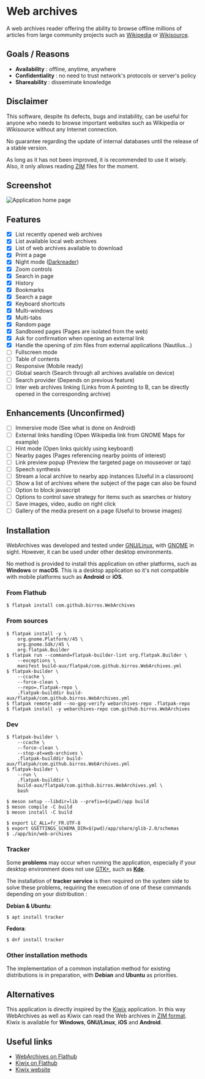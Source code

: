 # Web archives

A web archives reader offering the ability to browse offline millions of
articles from large community projects such as [Wikipedia] or [Wikisource].

## Goals / Reasons

* **Availability** : offline, anytime, anywhere
* **Confidentiality** : no need to trust network's protocols or server's policy
* **Shareability** : disseminate knowledge

## Disclaimer

This software, despite its defects, bugs and instability, can be useful for
anyone who needs to browse important websites such as Wikipedia or Wikisource
without any Internet connection.

No guarantee regarding the update of internal databases until the release of a
stable version.

As long as it has not been improved, it is recommended to use it wisely.
Also, it only allows reading [ZIM] files for the moment.

## Screenshot

![Application home page](/data/appdata/screenshots/home.png?raw=true)

## Features

- [x] List recently opened web archives
- [x] List available local web archives
- [x] List of web archives available to download
- [x] Print a page
- [x] Night mode ([Darkreader])
- [x] Zoom controls
- [x] Search in page
- [x] History
- [x] Bookmarks
- [x] Search a page
- [x] Keyboard shortcuts
- [x] Multi-windows
- [x] Multi-tabs
- [x] Random page
- [x] Sandboxed pages (Pages are isolated from the web)
- [x] Ask for confirmation when opening an external link
- [x] Handle the opening of zim files from external applications (Nautilus...)
- [ ] Fullscreen mode
- [ ] Table of contents
- [ ] Responsive (Mobile ready)
- [ ] Global search (Search through all archives available on device)
- [ ] Search provider (Depends on previous feature)
- [ ] Inter web archives linking (Links from A pointing to B, can be directly
  opened in the corresponding archive)

## Enhancements (Unconfirmed)

- [ ] Immersive mode (See what is done on Android)
- [ ] External links handling (Open Wikipedia link from GNOME Maps for example)
- [ ] Hint mode (Open links quickly using keyboard)
- [ ] Nearby pages (Pages referencing nearby points of interest)
- [ ] Link preview popup (Preview the targeted page on mouseover or tap)
- [ ] Speech synthesis
- [ ] Stream a local archive to nearby app instances (Useful in a classroom)
- [ ] Show a list of archives where the subject of the page can also be found
- [ ] Option to block javascript
- [ ] Options to control save strategy for items such as searches or history
- [ ] Save images, video, audio on right click
- [ ] Gallery of the media present on a page (Useful to browse images)

## Installation

WebArchives was developed and tested under [GNU/Linux], with [GNOME] in sight.
However, it can be used under other desktop environments.

No method is provided to install this application on other platforms, such as
**Windows** or **macOS**. This is a desktop application so it's not compatible
with mobile platforms such as **Android** or **iOS**.

### From Flathub

```shell
$ flatpak install com.github.birros.WebArchives
```

### From sources

```shell
$ flatpak install -y \
    org.gnome.Platform//45 \
    org.gnome.Sdk//45 \
    org.flatpak.Builder
$ flatpak run --command=flatpak-builder-lint org.flatpak.Builder \
    --exceptions \
    manifest build-aux/flatpak/com.github.birros.WebArchives.yml
$ flatpak-builder \
    --ccache \
    --force-clean \
    --repo=.flatpak-repo \
    .flatpak-builddir build-aux/flatpak/com.github.birros.WebArchives.yml
$ flatpak remote-add --no-gpg-verify webarchives-repo .flatpak-repo
$ flatpak install -y webarchives-repo com.github.birros.WebArchives
```

### Dev

```shell
$ flatpak-builder \
    --ccache \
    --force-clean \
    --stop-at=web-archives \
    .flatpak-builddir build-aux/flatpak/com.github.birros.WebArchives.yml
$ flatpak-builder \
    --run \
    .flatpak-builddir \
    build-aux/flatpak/com.github.birros.WebArchives.yml \
    bash

$ meson setup --libdir=lib --prefix=$(pwd)/app build
$ meson compile -C build
$ meson install -C build

$ export LC_ALL=fr_FR.UTF-8
$ export GSETTINGS_SCHEMA_DIR=$(pwd)/app/share/glib-2.0/schemas
$ ./app/bin/web-archives
```

### Tracker

Some **problems** may occur when running the application, especially if your
desktop environment does not use [GTK+], such as **[Kde]**.

The installation of **tracker service** is then required on the system
side to solve these problems, requiring the execution of one of these commands
depending on your distribution :

**Debian & Ubuntu**:

```shell
$ apt install tracker
```

**Fedora**:

```shell
$ dnf install tracker
```

### Other installation methods

The implementation of a common installation method for existing distributions
is in preparation, with **Debian** and **Ubuntu** as priorities.

## Alternatives

This application is directly inspired by the [Kiwix] application. In this way
WebArchives as well as Kiwix can read the Web archives in [ZIM format]. Kiwix is
available for **Windows**, **GNU/Linux**, **iOS** and **Android**.

## Useful links

- [WebArchives on Flathub]
- [Kiwix on Flathub]
- [Kiwix website]

<!-- External links and references -->

[Wikipedia]: https://en.wikipedia.org/wiki/Wikipedia
[Wikisource]: https://en.wikipedia.org/wiki/Wikisource
[ZIM]: https://en.wikipedia.org/wiki/ZIM_(file_format)
[Darkreader]: https://github.com/darkreader/darkreader
[GNU/Linux]: https://en.wikipedia.org/wiki/Linux
[GNOME]: https://en.wikipedia.org/wiki/GNOME
[Flathub]: https://flathub.org/
[terminal]: https://en.wikipedia.org/wiki/Terminal_emulator
[GTK+]: https://en.wikipedia.org/wiki/GTK+
[KDE]: https://en.wikipedia.org/wiki/KDE
[Kiwix]: https://en.wikipedia.org/wiki/Kiwix
[ZIM format]: https://en.wikipedia.org/wiki/ZIM_(file_format)
[HACKING.md]: HACKING.md
[WebArchives on Flathub]: https://flathub.org/apps/details/com.github.birros.WebArchives
[Kiwix on Flathub]: https://flathub.org/apps/details/org.kiwix.desktop
[Kiwix website]: https://www.kiwix.org/
